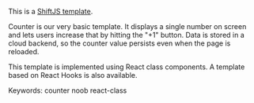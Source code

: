 This is a [ShiftJS template](https://shiftjs.com/).

Counter is our very basic template. It displays a single number on screen
and lets users increase that by hitting the "+1" button. Data is stored
in a cloud backend, so the counter value persists even when the page is
reloaded.

This template is implemented using React class components. A template based
on React Hooks is also available.

Keywords: counter noob react-class
